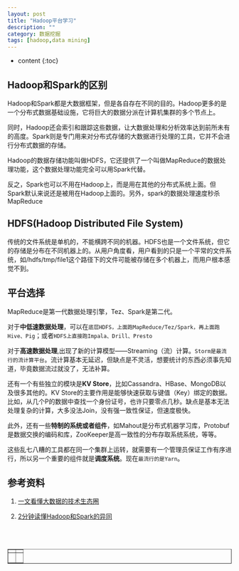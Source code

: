 ```yaml
---
layout: post
title: "Hadoop平台学习"
description: ""
category: 数据挖掘
tags: [hadoop,data mining]
---
```

* content
{:toc}

## Hadoop和Spark的区别

Hadoop和Spark都是大数据框架，但是各自存在不同的目的。Hadoop更多的是一个分布式数据基础设施，它将巨大的数据分派在计算机集群的多个节点上。

同时，Hadoop还会索引和跟踪这些数据，让大数据处理和分析效率达到前所未有的高度。Spark则是专门用来对分布式存储的大数据进行处理的工具，它并不会进行分布式数据的存储。

Hadoop的数据存储功能叫做HDFS，它还提供了一个叫做MapReduce的数据处理功能，这个数据处理功能完全可以用Spark代替。

反之，Spark也可以不用在Hadoop上，而是用在其他的分布式系统上面。但Spark默认来说还是被用在Hadoop上面的。另外，spark的数据处理速度秒杀MapReduce

## HDFS(Hadoop Distributed File System)

传统的文件系统是单机的，不能横跨不同的机器。HDFS也是一个文件系统，但它的存储是分布在不同机器上的。从用户角度看，用户看到的只是一个平常的文件系统，如/hdfs/tmp/file1这个路径下的文件可能被存储在多个机器上，而用户根本感觉不到。

## 平台选择

MapReduce是第一代数据处理引擎，Tez、Spark是第二代。

对于**中低速数据处理**，可以在`底层HDFS，上面跑MapReduce/Tez/Spark，再上面跑Hive、Pig`；或者`HDFS上直接跑Impala、Drill、Presto`

对于**高速数据处理**,出现了新的计算模型——Streaming（流）计算。`Storm是最流行的流计算平台`。流计算基本无延迟，但缺点是不灵活，想要统计的东西必须事先知道，毕竟数据流过就没了，无法补算。

还有一个有些独立的模块是**KV Store**，比如Cassandra、HBase、MongoDB以及很多其他的。KV Store的主要作用是能够快速获取与键值（Key）绑定的数据。比如，从几个P的数据中查找一个身份证号，也许只要零点几秒。缺点是基本无法处理复杂的计算，大多没法Join，没有强一致性保证，但速度极快。

此外，还有一些**特制的系统或者组件**，如Mahout是分布式机器学习库，Protobuf是数据交换的编码和库，ZooKeeper是高一致性的分布存取系统系统，等等。

这些乱七八糟的工具都在同一个集群上运转，就需要有一个管理员保证工作有序进行，所以另一个重要的组件就是**调度系统**。现在`最流行的是Yarn`。




## 参考资料
1. [一文看懂大数据的技术生态圈](http://www.36dsj.com/archives/23504)

2. [2分钟读懂Hadoop和Spark的异同](https://www.baidu.com/link?url=9SF6A_NT8DmO1sGBDwCIRxpPxUs6tAh9HHuyKB49_cXvgPcfSwSSjjwdM4SBL0LB1Sw48WkWRXGVYc3hIzK9rRLEJGRMQv9NrrJyMQqQrd3&wd=&eqid=b8a9880c0001199f0000000557cccbcb)

<div align="center"><table style="text-align: center; width: 100%;" border="1" cellpadding="1" cellspacing="1">

<tr>
<td><img src=""></td>
<td><img src=""></td>
</tr>

<tr>
<td><p><small><b> </b></small></p></td>
<td><p><small><b> </b></small></p></td>
</tr>

<br><br></table></div>